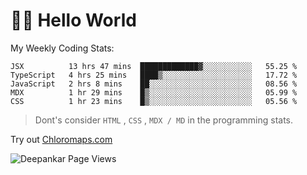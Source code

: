 # 👋🏽 Hello World 

<!--![Deepankar's github stats](https://github-readme-stats.vercel.app/api?username=Deep-Codes&count_private=true&show_icons=true&theme=radical)-->
My Weekly Coding Stats:

<!--START_SECTION:waka-->
```text
JSX          13 hrs 47 mins  █████████████▓░░░░░░░░░░░   55.25 % 
TypeScript   4 hrs 25 mins   ████▒░░░░░░░░░░░░░░░░░░░░   17.72 % 
JavaScript   2 hrs 8 mins    ██░░░░░░░░░░░░░░░░░░░░░░░   08.56 % 
MDX          1 hr 29 mins    █▒░░░░░░░░░░░░░░░░░░░░░░░   05.99 % 
CSS          1 hr 23 mins    █▒░░░░░░░░░░░░░░░░░░░░░░░   05.56 % 
```
<!--END_SECTION:waka-->

> Dont's consider `HTML` , `CSS` , `MDX / MD` in the programming stats.

Try out [Chloromaps.com](https://www.chloromaps.com/)

<p align="left"> <img src="https://komarev.com/ghpvc/?username=Deep-Codes&label=Views&color=blue&style=plastic" alt="Deepankar Page Views" /> </p>
